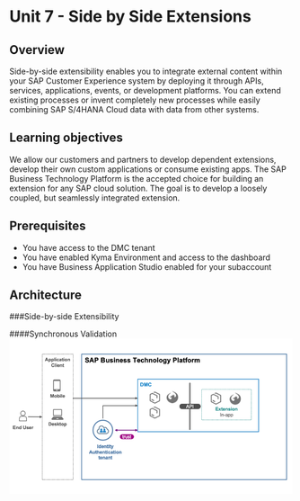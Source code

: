 # Unit 7 - Side by Side Extensions

## Overview
Side-by-side extensibility enables you to integrate external content within your SAP Customer Experience system by deploying it through APIs, services, applications, events, or development platforms. You can extend existing processes or invent completely new processes while easily combining SAP S/4HANA Cloud data with data from other systems.

## Learning objectives
We allow our customers and partners to develop dependent extensions, develop their own custom applications or consume existing apps. The SAP Business Technology Platform is the accepted choice for building an extension for any SAP cloud solution. The goal is to develop a loosely coupled, but seamlessly integrated extension.


## Prerequisites
- You have access to the DMC tenant
- You have enabled Kyma Environment and access to the dashboard
- You have Business Application Studio enabled for your subaccount

## Architecture
###Side-by-side Extensibility

####Synchronous Validation
![](assets/sidebyside_architecture_synchronousValidation.png)